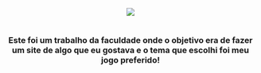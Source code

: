 <p align="center">
  <img src="https://cdn2.steamgriddb.com/file/sgdb-cdn/logo_thumb/f39535a04e58cb747941d0e1dda62670.png">
</p>

 #
 
 <h3 align="center"> Este foi um trabalho da faculdade onde o objetivo era 
 de fazer um site de algo que eu gostava e o tema que escolhi foi meu jogo preferido!</h1>

